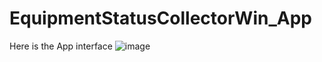 ﻿# EquipmentStatusCollectorWin_App

Here is the App interface
![image](https://github.com/bhaveshpanjwani/EquipmentStatusCollectorWin_App/assets/99314638/0f7d537a-6211-4fb5-95a7-176e22795431)
